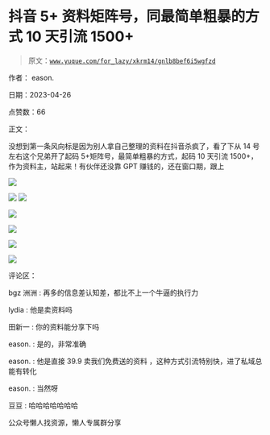 # 抖音 5+ 资料矩阵号，同最简单粗暴的方式 10 天引流 1500+

> 原文：[`www.yuque.com/for_lazy/xkrm14/gnlb8bef6i5wgfzd`](https://www.yuque.com/for_lazy/xkrm14/gnlb8bef6i5wgfzd)



作者： eason.



日期：2023-04-26



点赞数：66

<ne-hole id="ubc1512b5" data-lake-id="ubc1512b5">

正文：



没想到第一条风向标是因为别人拿自己整理的资料在抖音杀疯了，看了下从 14 号左右这个兄弟开了起码 5+矩阵号，最简单粗暴的方式，起码 10 天引流 1500+，作为资料主，站起来！有伙伴还没靠 GPT 赚钱的，还在窗口期，跟上



![](img/31a4179c8890a790f3aaed836ebfad2b.png)



![](img/797cf6ee6e607bed8de3ce9f64d05d9e.png)  <ne-p id="uaf23861a" data-lake-id="uaf23861a">![](img/a9e74dc5e71707395180d3f448f93c69.png)



![](img/93850c5ce4aa99fa72f179ddb9c2345b.png)



![](img/54b32e958e7481394f7ed1c39b7ab1dd.png)



![](img/795239057393de4e73984eae5a7ad213.png)



![](img/33f3a970bd77a1e112e25744fd6b8bd1.png)

<ne-hole id="u48aaff10" data-lake-id="u48aaff10">

评论区：



bgz 洲洲 : 再多的信息差认知差，都比不上一个牛逼的执行力



lydia : 他是卖资料吗



田新一 : 你的资料能分享下吗



eason. : 是的，非常准确



eason. : 他是直接 39.9 卖我们免费送的资料 ，这种方式引流特别快，进了私域总能有转化



eason. : 当然呀



豆豆 : 哈哈哈哈哈哈哈

<ne-hole id="uba165a3a" data-lake-id="uba165a3a">

公众号懒人找资源，懒人专属群分享

</ne-hole></ne-hole></ne-p></ne-hole>